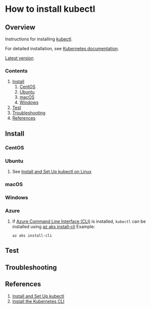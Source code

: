 # How to install kubectl

## Overview

Instructions for installing [kubectl](https://kubernetes.io/docs/reference/kubectl/overview/).

For detailed installation, see [Kubernetes documentation](https://kubernetes.io/docs/tasks/tools/install-kubectl/).

[Latest version](https://storage.googleapis.com/kubernetes-release/release/stable.txt)

### Contents

1. [Install](#install)
    1. [CentOS](#centos)
    1. [Ubuntu](#ubuntu)
    1. [macOS](#macos)
    1. [Windows](#windows)
1. [Test](#test)
1. [Troubleshooting](#troubleshooting)
1. [References](#references)

## Install

### CentOS

### Ubuntu

1. See [Install and Set Up kubectl on Linux](https://kubernetes.io/docs/tasks/tools/install-kubectl-linux/)

### macOS

### Windows

### Azure

1. If
   [Azure Command Line Interface (CLI)](https://github.com/richiebono/knowledge-base/blob/main/WHATIS/azure-cli.md)
   is installed, `kubectl` can be installed using
   [az aks install-cli](https://docs.microsoft.com/en-us/cli/azure/aks?view=azure-cli-latest#az_aks_install_cli)
   Example:

    ```console
    az aks install-cli
    ```

## Test

## Troubleshooting

## References

1. [Install and Set Up kubectl](https://kubernetes.io/docs/tasks/tools/install-kubectl/)
1. [Install the Kubernetes CLI](https://docs.docker.com/ee/ucp/user-access/kubectl/)
